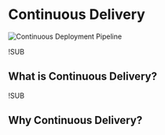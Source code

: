 # Continuous Delivery
![Continuous Deployment Pipeline](img/continuous-deployment-pipeline.png) <!-- .element: class="noborder" -->

!SUB
## What is Continuous Delivery?


!SUB
## Why Continuous Delivery?
